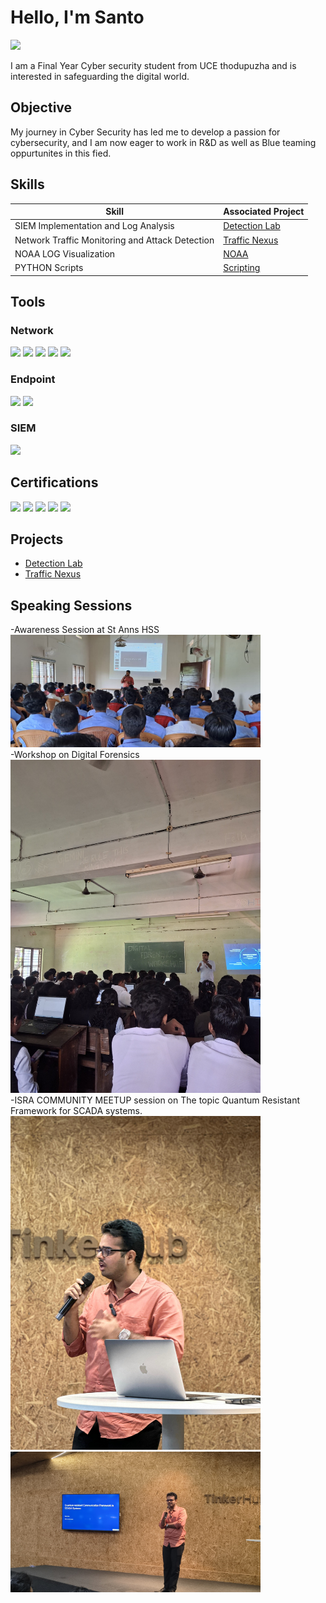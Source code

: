 # Hello, I'm Santo
<a href="https://linkedin.com/santo-cyriac-twoside2004"><img src="https://img.shields.io/badge/-LinkedIn-0072b1?&style=for-the-badge&logo=linkedin&logoColor=white" /></a>

I am a Final Year Cyber security student from UCE thodupuzha and is interested in safeguarding the digital world.

## Objective

My journey in Cyber Security has led me to develop a passion for cybersecurity, and I am now eager to work in R&D as well as Blue teaming oppurtunites in this fied.

## Skills

| Skill                                         | Associated Project         |
|-----------------------------------------------|----------------------------|
| SIEM Implementation and Log Analysis          | <a href="https://github.com/Tw0side/Cyber-Intern-Phase-1">Detection Lab</a>|
| Network Traffic Monitoring and Attack Detection | <a href="https://github.com/Tw0side/Traffic-Nexus-V1-Frontend">Traffic Nexus</a>|
| NOAA LOG Visualization                         |  <a href="https://github.com/Tw0side/NOAALOGVISUALIZATION">NOAA</a>|
| PYTHON Scripts                                 |  <a href="https://github.com/Tw0side/scripting/tree/main">Scripting</a>|


## Tools

### Network
<div>
    <img src="https://img.shields.io/badge/-Wireshark-1679A7?&style=for-the-badge&logo=Wireshark&logoColor=white" />
    <img src="https://img.shields.io/badge/-Nmap-214478?style=for-the-badge&logo=Nmap&logoColor=white" />
    <img src="https://img.shields.io/badge/-Maltego-004080?style=for-the-badge&logo=Maltego&logoColor=white" />
    <img src="https://img.shields.io/badge/-Bettercap-AA367C?style=for-the-badge&logoColor=white" />
    <img src="https://img.shields.io/badge/-Scapy-68217A?style=for-the-badge&logoColor=white" />

</div>

### Endpoint
<div>
    <img src="https://img.shields.io/badge/-Microsoft_Defender_for_Endpoint-00A4EF?&style=for-the-badge&logo=Microsoft&logoColor=white" />
    <img src="https://img.shields.io/badge/-Velociraptor-4B275F?&style=for-the-badge&logo=Velociraptor&logoColor=white" />
</div>

### SIEM
<div>
    <img src="https://img.shields.io/badge/-Wazuh-7E4298?style=for-the-badge&logo=Wazuh&logoColor=white" />
</div>

## Certifications
<div>
<img src="https://img.shields.io/badge/-WiFiPentest%20101-005A9C?style=for-the-badge&logoColor=white" />
<img src="https://img.shields.io/badge/-OPSWAT%20File%20Security%20Associate-0078D7?style=for-the-badge&logo=Opswat&logoColor=white" />
<img src="https://img.shields.io/badge/-OPSWAT%20ICIP-0078D7?style=for-the-badge&logo=Opswat&logoColor=white" />
<img src="https://img.shields.io/badge/-EC--Council%20D%7CFE-B40101?style=for-the-badge&logo=ESET&logoColor=white" />
<img src="https://img.shields.io/badge/-arcX%20Cyber%20Threat%20Intelligence-0A0A23?style=for-the-badge&logoColor=white" />

</div>

## Projects
- <a href="https://github.com/Tw0side/Cyber-Intern-Phase-1">Detection Lab</a>
- <a href="https://github.com/Tw0side/Traffic-Nexus-V1-Frontend">Traffic Nexus</a>

## Speaking Sessions 
<div>
-Awareness Session at St Anns HSS
<img src="./STANS.jpg" alt="Awareness Session at ST Anns HSS " width="400"/>
</div>
<div>
-Workshop on Digital Forensics
<img src="./ssf.jpg" alt="Awareness Session at ST Anns HSS " width="400"/>
</div>
-ISRA COMMUNITY MEETUP session on The topic Quantum Resistant Framework for SCADA systems.
<img src="./talk%20at%20ISRA.jpeg" alt="ISRA " width="400"/>
<img src="./Talk%20at%20ISRA%20(2).jpeg" alt="ISRA " width="400"/>


